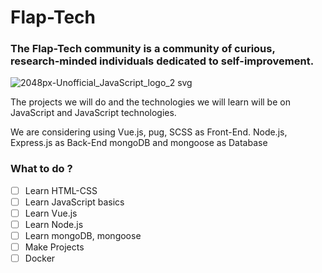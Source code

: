# Flap-Tech

### The Flap-Tech community is a community of curious, research-minded individuals dedicated to self-improvement.

![2048px-Unofficial_JavaScript_logo_2 svg](https://user-images.githubusercontent.com/57585087/129492138-f9591594-eb14-4ba1-8587-7d8ebc521c6c.png)

The projects we will do and the technologies we will learn will be on JavaScript and JavaScript technologies.

We are considering using Vue.js, pug, SCSS as Front-End.
Node.js, Express.js as Back-End
mongoDB and mongoose as Database

### What to do ?

- [ ] Learn HTML-CSS
- [ ] Learn JavaScript basics
- [ ] Learn Vue.js
- [ ] Learn Node.js
- [ ] Learn mongoDB, mongoose
- [ ] Make Projects
- [ ] Docker
